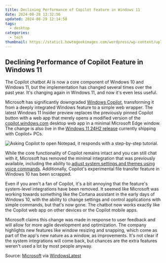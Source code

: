```yaml
---
title: Declining Performance of Copilot Feature in Windows 11
date: 2024-08-28 13:32:56
updated: 2024-08-29 12:14:58
tags:
  - desktop
categories:
  - tech
thumbnail: https://static1.howtogeekimages.com/wordpress/wp-content/uploads/2024/01/microsoft-copilot-logo.jpg
---
```


## Declining Performance of Copilot Feature in Windows 11

The Copilot chatbot AI is now a core component of Windows 10 and Windows 11, but the implementation has changed several times over the past year. It's changing again in Windows 11, and now it's even less useful.

 Microsoft has significantly downgraded [Windows Copilot](https://vimeo-videos.techidaily.com/new-2024-approved-ultimate-vimeo-cutting-suite-revealed/), transforming it from a deeply integrated Windows feature to a simple web wrapper. The latest Windows 11 Insider preview replaces the previously pinned Copilot button with a web app that merely opens a modified version of the [copilot.windows.com](https://copilot.microsoft.com/) desktop web app in a minimal Microsoft Edge window. The change is also live in the [Windows 11 24H2 release](https://technical-tips.techidaily.com/reviving-your-inactive-keyboard-expert-advice-and-tricks-for-seamless-typing-again/) currently shipping with Copilot+ PCs.

![Asking Copilot to open Notepad, it responds with a step-by-step tutorial.](https://static1.howtogeekimages.com/wordpress/wp-content/uploads/2024/07/image-1.png) 

 While the core functionality of Copilot remains intact and you can still chat with it, Microsoft has removed the minimal integration that was previously available, including the ability to [adjust system settings and themes using voice commands](https://extra-resources.techidaily.com/iphone-tricks-to-embrace-cameras-motion-artistry/). Additionally, Copilot's experimental file transfer feature in Windows 10 has been scrapped.

 Even if you aren't a fan of Copilot, it's a bit annoying that the feature's system-level integrations have been removed. It seemed like Microsoft was working towards something like the Cortana assistant in the early days of Windows 10, with the ability to change settings and control applications with simple commands, but that's now gone. The chatbot now works exactly like the Copilot web app on other devices or the Copilot mobile apps.

 Microsoft claims this change was made in response to user feedback and will allow for more agile development and optimization. The company highlights new features like window resizing and snapping, which come as part of the app's new nature as a window, as improvements. It's not clear if the system integrations will come back, but chances are the extra features weren't used a lot by most people anyway.

 Source: [Microsoft](https://blogs.windows.com/windows-insider/2024/06/14/announcing-windows-11-insider-preview-build-22635-3785-beta-channel/) via [WindowsLatest](https://www.windowslatest.com/2024/07/01/windows-11-downgrades-copilot-to-a-microsoft-edge-based-web-wrapper/)

<ins class="adsbygoogle"
     style="display:block"
     data-ad-format="autorelaxed"
     data-ad-client="ca-pub-7571918770474297"
     data-ad-slot="1223367746"></ins>



<ins class="adsbygoogle"
     style="display:block"
     data-ad-client="ca-pub-7571918770474297"
     data-ad-slot="8358498916"
     data-ad-format="auto"
     data-full-width-responsive="true"></ins>
